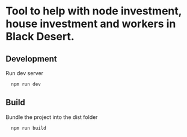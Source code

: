 # Tool to help with node investment, house investment and workers in Black Desert.

## Development
Run dev server

```
  npm run dev
```

## Build
Bundle the project into the dist folder

```
  npm run build
```
